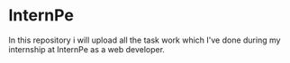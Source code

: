 # InternPe

In this repository i will upload all the task work which I've done during my internship at InternPe as a web developer.
